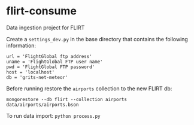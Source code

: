 # flirt-consume
Data ingestion project for FLIRT

Create a `settings_dev.py` in the base directory that contains the following information:
```
url = 'FlightGlobal ftp address'
uname = 'FlightGlobal FTP user name'
pwd = 'FlightGlobal FTP password'
host = 'localhost'
db = 'grits-net-meteor'
```

Before running restore the `airports` collection to the new FLIRT db:
```
mongorestore --db flirt --collection airports data/airports/airports.bson
```

To run data import: `python process.py`